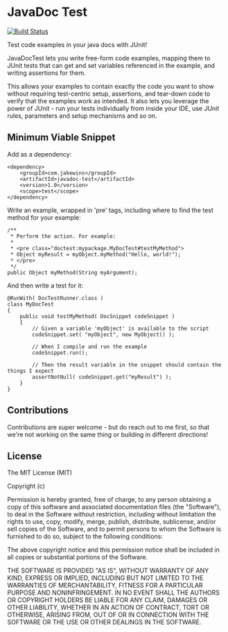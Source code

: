 # JavaDoc Test

[![Build Status](https://travis-ci.org/jakewins/javadoctest.svg?branch=master)](https://travis-ci.org/jakewins/javadoctest)

Test code examples in your java docs with JUnit!

JavaDocTest lets you write free-form code examples, mapping them to JUnit tests that can get and set variables
referenced in the example, and writing assertions for them.

This allows your examples to contain exactly the code you want to show without requiring test-centric setup,
assertions, and tear-down code to verify that the examples work as intended. It also lets you leverage the power of
JUnit - run your tests individually from inside your IDE, use JUnit rules, parameters and setup mechanisms and so on.

## Minimum Viable Snippet

Add as a dependency:

    <dependency>
        <groupId>com.jakewins</groupId>
        <artifactId>javadoc-test</artifactId>
        <version>1.0</version>
        <scope>test</scope>
    </dependency>

Write an example, wrapped in 'pre' tags, including where to find the test method for your example:

    /**
     * Perform the action. For example:
     *
     * <pre class="doctest:mypackage.MyDocTest#testMyMethod">
     * Object myResult = myObject.myMethod("Hello, world!");
     * </pre>
     */
    public Object myMethod(String myArgument);

And then write a test for it:

    @RunWith( DocTestRunner.class )
    class MyDocTest
    {
        public void testMyMethod( DocSnippet codeSnippet )
        {
            // Given a variable 'myObject' is available to the script
            codeSnippet.set( "myObject", new MyObject() );

            // When I compile and run the example
            codeSnippet.run();

            // Then the result variable in the snippet should contain the things I expect
            assertNotNull( codeSnippet.get("myResult") );
        }
    }

## Contributions

Contributions are super welcome - but do reach out to me first, so that we're not working on the same thing or building
in different directions!

## License

The MIT License (MIT)

Copyright (c) <year> <copyright holders>

Permission is hereby granted, free of charge, to any person obtaining a copy
of this software and associated documentation files (the "Software"), to deal
in the Software without restriction, including without limitation the rights
to use, copy, modify, merge, publish, distribute, sublicense, and/or sell
copies of the Software, and to permit persons to whom the Software is
furnished to do so, subject to the following conditions:

The above copyright notice and this permission notice shall be included in
all copies or substantial portions of the Software.

THE SOFTWARE IS PROVIDED "AS IS", WITHOUT WARRANTY OF ANY KIND, EXPRESS OR
IMPLIED, INCLUDING BUT NOT LIMITED TO THE WARRANTIES OF MERCHANTABILITY,
FITNESS FOR A PARTICULAR PURPOSE AND NONINFRINGEMENT. IN NO EVENT SHALL THE
AUTHORS OR COPYRIGHT HOLDERS BE LIABLE FOR ANY CLAIM, DAMAGES OR OTHER
LIABILITY, WHETHER IN AN ACTION OF CONTRACT, TORT OR OTHERWISE, ARISING FROM,
OUT OF OR IN CONNECTION WITH THE SOFTWARE OR THE USE OR OTHER DEALINGS IN
THE SOFTWARE.